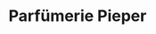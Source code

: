 ---
title: "Parfümerie Pieper"
url: /essen/parfuemerie-pieper-kettwiger-strasse/
shop: Parfümerie
---